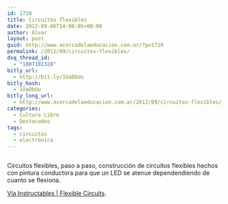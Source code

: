 ```yaml
---
id: 1710
title: Circuitos flexibles
date: 2012-09-06T14:00:05+00:00
author: Alvar
layout: post
guid: http://www.acercadelaeducacion.com.ar/?p=1710
permalink: /2012/09/circuitos-flexibles/
dsq_thread_id:
  - "1807101328"
bitly_url:
  - http://bit.ly/1UaDbUu
bitly_hash:
  - 1UaDbUu
bitly_long_url:
  - http://www.acercadelaeducacion.com.ar/2012/09/circuitos-flexibles/
categories:
  - Cultura Libre
  - Destacados
tags:
  - circuitos
  - electrónica
---
```

<p style="text-align: center;"><a href="http://www.instructables.com/id/Flexible-Circuits/"><img src='http://www.acercadelaeducacion.com.ar/wp-content/uploads/2012/09/FKVCESGH6DWVLCX.LARGE_.jpg' alt='' /></a></p>
Circuitos flexibles, paso a paso, construcción de circuitos flexibles hechos con <span id="result_box" lang="es"><span class="hps">pintura conductora</span> <span class="hps">para </span><span class="hps">que</span> un LED se atenue dependendiendo de cuanto se flexiona<span id="result_box" lang="es">.</span></span>

<a href="http://www.instructables.com/id/Flexible-Circuits/">Vía Instructables | Flexible Circuits</a>.